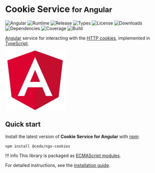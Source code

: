 # Cookie Service <small>for Angular</small>
![Angular](https://badgen.net/badge/angular/%3E%3D9.1.0/green) ![Runtime](https://badgen.net/npm/node/@cedx/ngx-cookies) ![Release](https://badgen.net/npm/v/@cedx/ngx-cookies) ![Types](https://badgen.net/npm/types/@cedx/ngx-cookies) ![License](https://badgen.net/npm/license/@cedx/ngx-cookies) ![Downloads](https://badgen.net/npm/dt/@cedx/ngx-cookies) ![Dependencies](https://badgen.net/david/dep/cedx/ngx-cookies) ![Coverage](https://badgen.net/coveralls/c/github/cedx/ngx-cookies) ![Build](https://badgen.net/github/checks/cedx/ngx-cookies)

[Angular](https://angular.io) service for interacting with the [HTTP cookies](https://developer.mozilla.org/en-US/docs/Web/HTTP/Cookies),
implemented in [TypeScript](https://www.typescriptlang.org).

![Angular](img/angular.png)

## Quick start
Install the latest version of **Cookie Service for Angular** with [npm](https://www.npmjs.com):

``` shell
npm install @cedx/ngx-cookies
```

!!! info
	This library is packaged as [ECMAScript modules](https://nodejs.org/api/esm.html).

For detailed instructions, see the [installation guide](installation.md).
